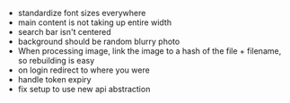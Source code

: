 * standardize font sizes everywhere
* main content is not taking up entire width
* search bar isn't centered
* background should be random blurry photo
* When processing image, link the image to a hash of the file + filename, so rebuilding is easy
* on login redirect to where you were
* handle token expiry
* fix setup to use new api abstraction